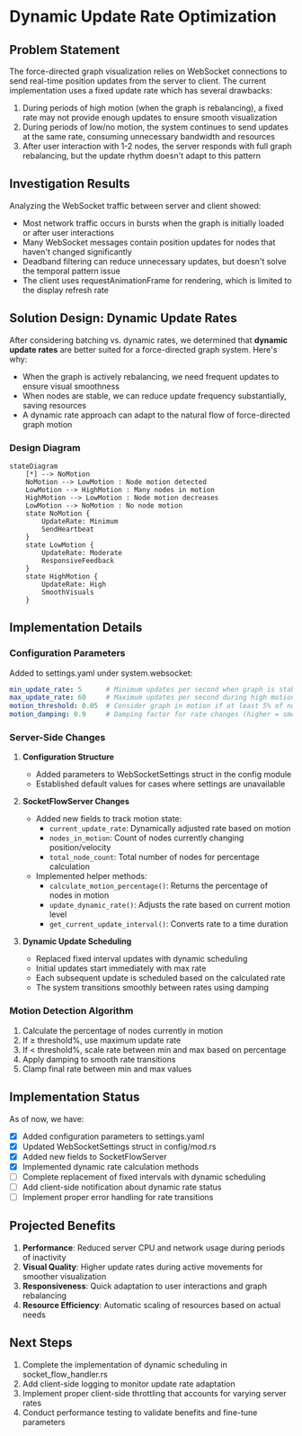 # Dynamic Update Rate Optimization

## Problem Statement

The force-directed graph visualization relies on WebSocket connections to send real-time position updates from the server to client. The current implementation uses a fixed update rate which has several drawbacks:

1. During periods of high motion (when the graph is rebalancing), a fixed rate may not provide enough updates to ensure smooth visualization
2. During periods of low/no motion, the system continues to send updates at the same rate, consuming unnecessary bandwidth and resources
3. After user interaction with 1-2 nodes, the server responds with full graph rebalancing, but the update rhythm doesn't adapt to this pattern

## Investigation Results

Analyzing the WebSocket traffic between server and client showed:

- Most network traffic occurs in bursts when the graph is initially loaded or after user interactions
- Many WebSocket messages contain position updates for nodes that haven't changed significantly
- Deadband filtering can reduce unnecessary updates, but doesn't solve the temporal pattern issue
- The client uses requestAnimationFrame for rendering, which is limited to the display refresh rate

## Solution Design: Dynamic Update Rates

After considering batching vs. dynamic rates, we determined that **dynamic update rates** are better suited for a force-directed graph system. Here's why:

- When the graph is actively rebalancing, we need frequent updates to ensure visual smoothness
- When nodes are stable, we can reduce update frequency substantially, saving resources
- A dynamic rate approach can adapt to the natural flow of force-directed graph motion

### Design Diagram

```mermaid
stateDiagram
    [*] --> NoMotion
    NoMotion --> LowMotion : Node motion detected
    LowMotion --> HighMotion : Many nodes in motion
    HighMotion --> LowMotion : Node motion decreases
    LowMotion --> NoMotion : No node motion
    state NoMotion {
        UpdateRate: Minimum
        SendHeartbeat
    }
    state LowMotion {
        UpdateRate: Moderate
        ResponsiveFeedback
    }
    state HighMotion {
        UpdateRate: High
        SmoothVisuals
    }
```

## Implementation Details

### Configuration Parameters

Added to settings.yaml under system.websocket:

```yaml
min_update_rate: 5      # Minimum updates per second when graph is stable
max_update_rate: 60     # Maximum updates per second during high motion
motion_threshold: 0.05  # Consider graph in motion if at least 5% of nodes are moving
motion_damping: 0.9     # Damping factor for rate changes (higher = smoother transitions)
```

### Server-Side Changes

1. **Configuration Structure**
   - Added parameters to WebSocketSettings struct in the config module
   - Established default values for cases where settings are unavailable

2. **SocketFlowServer Changes**
   - Added new fields to track motion state:
     - `current_update_rate`: Dynamically adjusted rate based on motion
     - `nodes_in_motion`: Count of nodes currently changing position/velocity
     - `total_node_count`: Total number of nodes for percentage calculation
   - Implemented helper methods:
     - `calculate_motion_percentage()`: Returns the percentage of nodes in motion
     - `update_dynamic_rate()`: Adjusts the rate based on current motion level
     - `get_current_update_interval()`: Converts rate to a time duration

3. **Dynamic Update Scheduling**
   - Replaced fixed interval updates with dynamic scheduling
   - Initial updates start immediately with max rate
   - Each subsequent update is scheduled based on the calculated rate
   - The system transitions smoothly between rates using damping

### Motion Detection Algorithm

1. Calculate the percentage of nodes currently in motion
2. If ≥ threshold%, use maximum update rate
3. If < threshold%, scale rate between min and max based on percentage
4. Apply damping to smooth rate transitions
5. Clamp final rate between min and max values

## Implementation Status

As of now, we have:

- [x] Added configuration parameters to settings.yaml
- [x] Updated WebSocketSettings struct in config/mod.rs
- [x] Added new fields to SocketFlowServer
- [x] Implemented dynamic rate calculation methods
- [ ] Complete replacement of fixed intervals with dynamic scheduling
- [ ] Add client-side notification about dynamic rate status
- [ ] Implement proper error handling for rate transitions

## Projected Benefits

1. **Performance**: Reduced server CPU and network usage during periods of inactivity
2. **Visual Quality**: Higher update rates during active movements for smoother visualization
3. **Responsiveness**: Quick adaptation to user interactions and graph rebalancing
4. **Resource Efficiency**: Automatic scaling of resources based on actual needs

## Next Steps

1. Complete the implementation of dynamic scheduling in socket_flow_handler.rs
2. Add client-side logging to monitor update rate adaptation
3. Implement proper client-side throttling that accounts for varying server rates
4. Conduct performance testing to validate benefits and fine-tune parameters